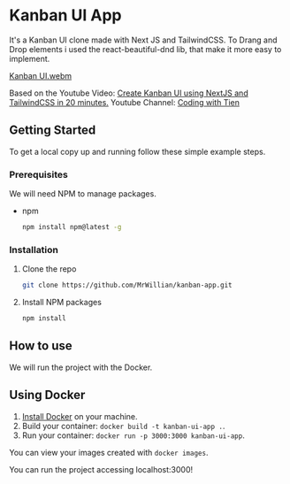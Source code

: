 # Kanban UI App

It's a Kanban UI clone made with Next JS and TailwindCSS.
To Drang and Drop elements i used the react-beautiful-dnd lib, that make it more easy to implement.

[Kanban UI.webm](https://user-images.githubusercontent.com/50757994/213258425-c46cfb04-d2aa-414a-aa71-1cd43d2d78ff.webm)

Based on the Youtube Video: [Create Kanban UI using NextJS and TailwindCSS in 20 minutes.](https://www.youtube.com/watch?v=ERXS6CROWR4&ab_channel=CodingwithTien)
Youtube Channel: [Coding with Tien](https://www.youtube.com/@codingwithtien)

## Getting Started

To get a local copy up and running follow these simple example steps.

### Prerequisites

We will need NPM to manage packages.

* npm
  ```sh
  npm install npm@latest -g
  ```

### Installation

1. Clone the repo
   ```sh
   git clone https://github.com/MrWillian/kanban-app.git
   ```
2. Install NPM packages
   ```sh
   npm install
   ```


## How to use

We will run the project with the Docker.

## Using Docker

1. [Install Docker](https://docs.docker.com/get-docker/) on your machine.
1. Build your container: `docker build -t kanban-ui-app .`.
1. Run your container: `docker run -p 3000:3000 kanban-ui-app`.

You can view your images created with `docker images`.

You can run the project accessing localhost:3000!
